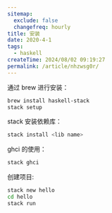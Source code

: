 ```yaml
---
sitemap:
  exclude: false
  changefreq: hourly
title: 安装
date: 2020-4-1
tags:
  - haskell
createTime: 2024/08/02 09:19:27
permalink: /article/nhzwsg0r/
---
```


通过 brew 进行安装：

```sh
brew install haskell-stack
stack setup
```

stack 安装依赖库：

```sh
stack install <lib name>
```

ghci 的使用：

```sh
stack ghci
```



创建项目:

```sh
stack new hello
cd hello
stack run
```